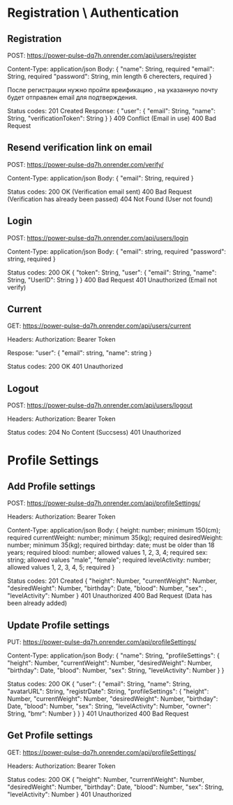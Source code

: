 # Registration \ Authentication

## Registration
POST: https://power-pulse-dq7h.onrender.com/api/users/register

Content-Type: application/json
Body:
{
    "name": String, required
    "email": String, required
    "password": String, min length 6 cherecters, required
}

После регистрации нужно пройти вреификацию , на указанную почту будет отправлен email для подтверждения.

Status codes:
201 Created
Response:
{
    "user": {
        "email": String,
        "name": String,
        "verificationToken": String
    }
}
409 Conflict (Email in use)
400 Bad Request

## Resend verification link on email
POST: https://power-pulse-dq7h.onrender.com/verify/

Content-Type: application/json
Body:
{
    "email": String, required
}

Status codes:
200 OK (Verification email sent)
400 Bad Request (Verification has already been passed)
404 Not Found (User not found)

## Login
POST: https://power-pulse-dq7h.onrender.com/api/users/login

Content-Type: application/json
Body:
{
    "email": string, required
    "password": string, required
}

Status codes:
200 OK 
{
    "token": String,
    "user": {
        "email": String,
        "name": String,
        "UserID": String
    }
}
400 Bad Request
401 Unauthorized (Email not verify)

## Current
GET: https://power-pulse-dq7h.onrender.com/api/users/current

Headers:
Authorization: Bearer Token

Respose: 
"user": {
    "email": string,
    "name": string
}

Status codes:
200 OK
401 Unauthorized

## Logout
POST: https://power-pulse-dq7h.onrender.com/api/users/logout

Headers:
Authorization: Bearer Token

Status codes:
204 No Content (Succsess)
401 Unauthorized

# Profile Settings

## Add Profile settings
POST: https://power-pulse-dq7h.onrender.com/api/profileSettings/

Headers:
Authorization: Bearer Token

Content-Type: application/json
Body:
{
    height: number; minimum 150(cm); required
    currentWeight: number; minimum 35(kg); required
    desiredWeight: number; minimum 35(kg); required
    birthday: date; must be older than 18 years;  required
    blood: number; allowed values 1, 2, 3, 4; required
    sex: string; allowed values "male", "female"; required
    levelActivity: number; allowed values 1, 2, 3, 4, 5; required
}

Status codes:
201 Created
{
    "height": Number,
    "currentWeight": Number,
    "desiredWeight": Number,
    "birthday": Date,
    "blood": Number,
    "sex": ,
    "levelActivity": Number 
}
401 Unauthorized
400 Bad Request (Data has been already added)

## Update Profile settings
PUT: https://power-pulse-dq7h.onrender.com/api/profileSettings/

Content-Type: application/json
Body:
{
    "name": String,
    "profileSettings": {
        "height": Number,
        "currentWeight": Number,
        "desiredWeight": Number,
        "birthday": Date,
        "blood": Number,
        "sex": String,
        "levelActivity": Number
    }
}

Status codes:
200 OK
{
    "user": {
        "email": String,
        "name": String,
        "avatarURL": String,
        "registrDate": String,
        "profileSettings": {
            "height": Number,
            "currentWeight": Number,
            "desiredWeight": Number,
            "birthday": Date,
            "blood": Number,
            "sex": String,
            "levelActivity": Number,
            "owner": String,
            "bmr": Number
        }
    }
}
401 Unauthorized
400 Bad Request 

## Get Profile settings
GET: https://power-pulse-dq7h.onrender.com/api/profileSettings/

Headers:
Authorization: Bearer Token

Status codes:
200 OK
{
    "height": Number,
    "currentWeight": Number,
    "desiredWeight": Number,
    "birthday": Date,
    "blood": Number,
    "sex": String,
    "levelActivity": Number 
}
401 Unauthorized